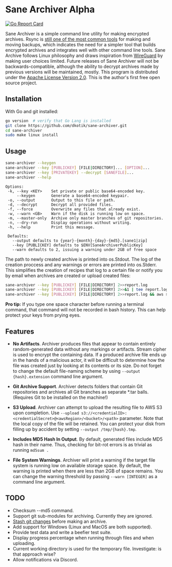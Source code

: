 Sane Archiver Alpha
===================

[![Go Report Card](https://goreportcard.com/badge/github.com/dkotik/sane-archiver)](https://goreportcard.com/report/github.com/dkotik/sane-archiver)

Sane Archiver is a simple command line utility for making encrypted archives. Rsync is [still one of the most common tools](https://www.tecmint.com/linux-system-backup-tools/) for making and moving backups, which indicates the need for a simpler tool that builds encrypted archives and integrates well with other command line tools. Sane Archive follows Linux philosophy and draws inspiration from [WireGuard](https://www.wireguard.com/) by making user choices limited. Future releases of Sane Archiver will not be backwards-compatible, although the ability to decrypt archives made by previous versions will be maintained, mostly. This program is distributed under the [Apache License Version 2.0](LICENSE). This is the author's first free open source project.


Installation
------------

With Go and git installed:

```bash
go version  # verify that Go Lang is installed
git clone https://github.com/dkotik/sane-archiver.git
cd sane-archiver
sudo make linux install
```

Usage
-----

```bash
sane-archiver --keygen
sane-archiver --key [PUBLICKEY] [FILE|DIRECTORY]... [OPTION]...
sane-archiver --key [PRIVATEKEY] --decrypt [SANEFILE]...
sane-archiver --help
```

    Options:
     -k, --key <KEY>    Set private or public base64-encoded key.
         --keygen       Generate a base64-encoded keypair.
     -o, --output       Output to this file or path.
     -d, --decrypt      Decrypt all provided files.
     -f, --force        Overwrite any files that already exist.
     -w, --warn <GB>    Warn if the disk is running low on space.
     -m, --master-only	Archive only master branches of git repositories.
     -n, --dry-run		Display operations without writing.
     -h, --help         Print this message.

     Defaults:
       --output defaults to {year}-{month}-{day}-{md5}.[sane1|zip]
       --key [PUBLICKEY] defaults to $ENV[SaneArchiverPublicKey]
       --warn defaults to 2, issuing a warning under 2GB of free space

The path to newly created archive is printed into os.Stdout. The log of the creation proccess and any warnings or errors are printed into os.Stderr. This simplifies the creation of recipes that log to a certain file or notify you by email when archives are created or upload created files:

```bash
sane-archiver --key [PUBLICKEY] [FILE|DIRECTORY] 2>>report.log
sane-archiver --key [PUBLICKEY] [FILE|DIRECTORY] 2>>&1 | tee report.log | mail -s "Email subject" me@mymail.com
sane-archiver --key [PUBLICKEY] [FILE|DIRECTORY] 2>>report.log && aws s3 [DIRECTORY] sync s3://bucket...
```

**Pro tip:** If you type one space character before running a terminal command, that command will not be recorded in bash history. This can help protect your keys from prying eyes.

Features
--------

*   **No Artifacts**. Archiver produces files that appear to contain entirely
    random-generated data without any markings or artifacts. Stream cipher is used to
    encrypt the containing data. If a produced archive file
    ends up in the hands of a malicious actor, it will be difficult to determine
    how the file was created just by looking at its contents or its size. Do not forget to change
    the default file-naming scheme by using `--output {hash}.extension` command line argument.

*   **Git Archive Support**. Archiver detects folders that contain Git repositories and archives
    all Git branches as separate *.tar balls. (Requires Git to be installed on the machine!)

*   **S3 Upload**. Archiver can attempt to upload the resulting file to AWS S3 upon completion.
    Use `--upload s3://<credentialID>:<credentialSecret>@<awsRegion>/<bucket>/<path>` parameter.
    Note that the local copy of the file will be retained. You can protect your disk from filling up by accident by setting `--output /tmp/{hash}.tmp`.

*   **Includes MD5 Hash In Output**. By default, generated files include MD5 hash in their name.
    Thus, checking for bit-rot errors is as trivial as running `md5sum .`

*   **File System Warnings**. Archiver will print a warning if the target file system
    is running low on available storage space. By default, the warning is printed when there
    are less than 2GB of space remains. You can change the warning threshold by passing
    `--warn [INTEGER]` as a command line argument.

TODO
----

- Checksum --md5 command.
- Support git sub-modules for archiving. Currently they are ignored.
- [Stash git changes](https://stackoverflow.com/questions/2766600/git-archive-of-repository-with-uncommitted-changes) before making an archive.
- Add support for Windows (Linux and MacOS are both supported).
- Provide test data and write a beefier test suite.
- Display progress percentage when running through files and when uploading.
- Current working directory is used for the temporary file. Investigate: is that approach wise?
- Allow notifications via Discord.
